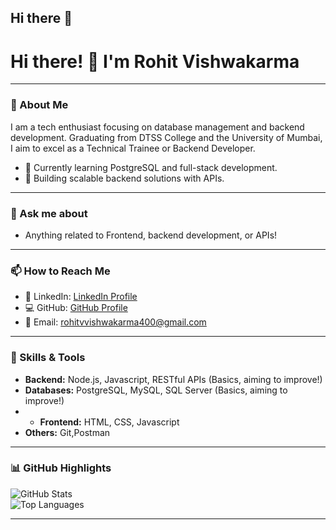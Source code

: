 ## Hi there 👋

<!--
**Rohitvish04/Rohitvish04** is a ✨ _special_ ✨ repository because its `README.md` (this file) appears on your GitHub profile.

Here are some ideas to get you started:

- 🔭 I’m currently working on ...
- 🌱 I’m currently learning ...
- 👯 I’m looking to collaborate on ...
- 🤔 I’m looking for help with ...
- 💬 Ask me about ...
- 📫 How to reach me: ...
- 😄 Pronouns: ...
- ⚡ Fun fact: ...
-->

# Hi there! 👋 I'm Rohit Vishwakarma

---

### 🌟 About Me

I am a tech enthusiast focusing on database management and backend development. Graduating from DTSS College and the University of Mumbai, I aim to excel as a Technical Trainee or Backend Developer.

- 🌱 Currently learning PostgreSQL and full-stack development.
- 🔭 Building scalable backend solutions with APIs.

---
### 💬 Ask me about
- Anything related to Frontend, backend development, or APIs!
  
---

### 📫 How to Reach Me
- 💼 LinkedIn: [LinkedIn Profile](https://www.linkedin.com/in/rohitvvishwakarma)  
- 💻 GitHub: [GitHub Profile](https://github.com/Rohitvish04)  
- 📧 Email: rohitvvishwakarma400@gmail.com

---

### 🔧 Skills & Tools

 
- **Backend:** Node.js, Javascript, RESTful APIs (Basics, aiming to improve!)
- **Databases:** PostgreSQL, MySQL, SQL Server (Basics, aiming to improve!)
- - **Frontend:** HTML, CSS, Javascript
- **Others:** Git,Postman

---

### 📊 GitHub Highlights

![GitHub Stats](https://github-readme-stats.vercel.app/api?username=Rohitvish04&show_icons=true&theme=radical)  
![Top Languages](https://github-readme-stats.vercel.app/api/top-langs/?username=Rohitvish04&layout=compact&theme=radical)

---


